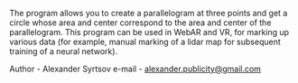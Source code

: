 The program allows you to create a parallelogram at three points and get a circle whose area and center correspond to the area and center of the parallelogram. This program can be used in WebAR and VR, for marking up various data (for example, manual marking of a lidar map for subsequent training of a neural network).

Author - Alexander Syrtsov
e-mail - alexander.publicity@gmail.com
